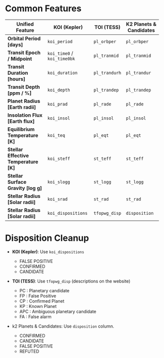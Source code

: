 


# Common Features

| **Unified Feature**                   | **KOI (Kepler)**            | **TOI (TESS)** | **K2 Planets & Candidates** |
|---------------------------------------|-----------------------------|----------------|-----------------------------|
| **Orbital Period [days]**             | `koi_period`                | `pl_orbper`    | `pl_orbper`                 |
| **Transit Epoch / Midpoint**          | `koi_time0` / `koi_time0bk` | `pl_tranmid`   | `pl_tranmid`                |
| **Transit Duration [hours]**          | `koi_duration`              | `pl_trandurh`  | `pl_trandur`                |
| **Transit Depth [ppm / %]**           | `koi_depth`                 | `pl_trandep`   | `pl_trandep`                |
| **Planet Radius [Earth radii]**       | `koi_prad`                  | `pl_rade`      | `pl_rade`                   |
| **Insolation Flux [Earth flux]**      | `koi_insol`                 | `pl_insol`     | `pl_insol`                  |
| **Equilibrium Temperature [K]**       | `koi_teq`                   | `pl_eqt`       | `pl_eqt`                    |
| **Stellar Effective Temperature [K]** | `koi_steff`                 | `st_teff`      | `st_teff`                   |
| **Stellar Surface Gravity [log g]**   | `koi_slogg`                 | `st_logg`      | `st_logg`                   |
| **Stellar Radius [Solar radii]**      | `koi_srad`                  | `st_rad`       | `st_rad`                    |
| **Stellar Radius [Solar radii]**      | `koi_dispositions`          | `tfopwg_disp`  | `disposition`               |


# Disposition Cleanup 
- **KOI (Kepler)**: Use `koi_dispositions` 
  - FALSE POSITIVE
  - CONFIRMED
  - CANDIDATE

- **TOI (TESS)**: Use `tfopwg_disp` (descriptions on the website) 
  - PC : Planetary candidate
  - FP : False Positive
  - CP : Confirmed Planet 
  - KP : Known Planet
  - APC : Ambiguous planetary candidate
  - FA : False alarm

- k2 Planets & Candidates: Use `disposition` column.
  - CONFIRMED
  - CANDIDATE
  - FALSE POSITIVE
  - REFUTED